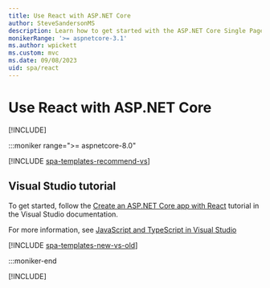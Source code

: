 ```yaml
---
title: Use React with ASP.NET Core
author: SteveSandersonMS
description: Learn how to get started with the ASP.NET Core Single Page Application (SPA) project template for React and Create React App (CRA).
monikerRange: '>= aspnetcore-3.1'
ms.author: wpickett
ms.custom: mvc
ms.date: 09/08/2023
uid: spa/react
---
```

# Use React with ASP.NET Core

[!INCLUDE[](~/includes/not-latest-version.md)]

:::moniker range=">= aspnetcore-8.0"

[!INCLUDE [spa-templates-recommend-vs](../../includes/spa-templates-recommend-vs.md)]

## Visual Studio tutorial

To get started, follow the [Create an ASP.NET Core app with React](/visualstudio/javascript/tutorial-asp-net-core-with-react) tutorial in the Visual Studio documentation.

For more information, see [JavaScript and TypeScript in Visual Studio](/visualstudio/javascript/javascript-in-visual-studio)

[!INCLUDE [spa-templates-new-vs-old](../../includes/spa-templates-new-vs-old.md)]
 
:::moniker-end

[!INCLUDE[](~/client-side/spa/includes/react3-7.md)]
